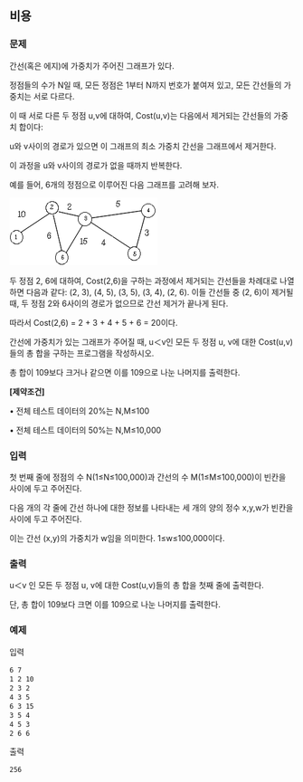## 비용

### 문제


간선(혹은 에지)에 가중치가 주어진 그래프가 있다. 



정점들의 수가 N일 때, 모든 정점은 1부터 N까지 번호가 붙여져 있고, 모든 간선들의 가중치는 서로 다르다. 

이 때 서로 다른 두 정점 u,v에 대하여, Cost(u,v)는 다음에서 제거되는 간선들의 가중치 합이다: 

u와 v사이의 경로가 있으면 이 그래프의 최소 가중치 간선을 그래프에서 제거한다. 

이 과정을 u와 v사이의 경로가 없을 때까지 반복한다.


예를 들어, 6개의 정점으로 이루어진 다음 그래프를 고려해 보자.

![그림01](fig_01.png)


두 정점 2, 6에 대하여, Cost(2,6)을 구하는 과정에서 제거되는 간선들을 차례대로 나열하면 다음과 같다: (2, 3), (4, 5), (3, 5), (3, 4), (2, 6). 이들 간선들 중 (2, 6)이 제거될 때, 두 정점 2와 6사이의 경로가 없으므로 간선 제거가 끝나게 된다. 

따라서 Cost(2,6) = 2 + 3 + 4 + 5 + 6 = 20이다.



간선에 가중치가 있는 그래프가 주어질 때, u＜v인 모든 두 정점 u, v에 대한 Cost(u,v)들의 총 합을 구하는 프로그램을 작성하시오. 

총 합이 109보다 크거나 같으면 이를 109으로 나눈 나머지를 출력한다.



**[제약조건]**

• 전체 테스트 데이터의 20%는 N,M≤100 

• 전체 테스트 데이터의 50%는 N,M≤10,000


### 입력
첫 번째 줄에 정점의 수 N(1≤N≤100,000)과 간선의 수 M(1≤M≤100,000)이 빈칸을 사이에 두고 주어진다.

다음 개의 각 줄에 간선 하나에 대한 정보를 나타내는 세 개의 양의 정수 x,y,w가 빈칸을 사이에 두고 주어진다. 

이는 간선 (x,y)의 가중치가 w임을 의미한다. 1≤w≤100,000이다. 




### 출력
u＜v 인 모든 두 정점 u, v에 대한 Cost(u,v)들의 총 합을 첫째 줄에 출력한다.

단, 총 합이 109보다 크면 이를 109으로 나눈 나머지를 출력한다.


### 예제
입력
```
6 7 
1 2 10 
2 3 2 
4 3 5 
6 3 15 
3 5 4 
4 5 3 
2 6 6
```

출력
```
256
```